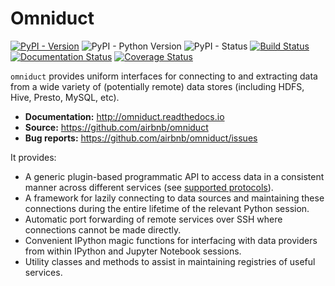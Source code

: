 # Omniduct
[![PyPI - Version](https://img.shields.io/pypi/v/omniduct.svg)](https://pypi.org/project/omniduct/)
![PyPI - Python Version](https://img.shields.io/pypi/pyversions/omniduct.svg)
![PyPI - Status](https://img.shields.io/pypi/status/omniduct.svg)
[![Build Status](https://travis-ci.org/airbnb/omniduct.svg?branch=master)](https://travis-ci.org/airbnb/omniduct)
[![Documentation Status](https://readthedocs.org/projects/omniduct/badge/?version=latest)](http://omniduct.readthedocs.io/en/latest/?badge=latest)
[![Coverage Status](https://coveralls.io/repos/github/airbnb/omniduct/badge.svg?branch=master)](https://coveralls.io/github/airbnb/omniduct?branch=master)


`omniduct` provides uniform interfaces for connecting to and extracting data from a wide variety of (potentially remote) data stores (including HDFS, Hive, Presto, MySQL, etc).

- **Documentation:** http://omniduct.readthedocs.io
- **Source:** https://github.com/airbnb/omniduct
- **Bug reports:** https://github.com/airbnb/omniduct/issues

It provides:

- A generic plugin-based programmatic API to access data in a consistent manner across different services (see [supported protocols](http://omniduct.readthedocs.io/en/latest/protocols.html)).
- A framework for lazily connecting to data sources and maintaining these connections during the entire lifetime of the relevant Python session.
- Automatic port forwarding of remote services over SSH where connections cannot be made directly.
- Convenient IPython magic functions for interfacing with data providers from within IPython and Jupyter Notebook sessions.
- Utility classes and methods to assist in maintaining registries of useful services.
